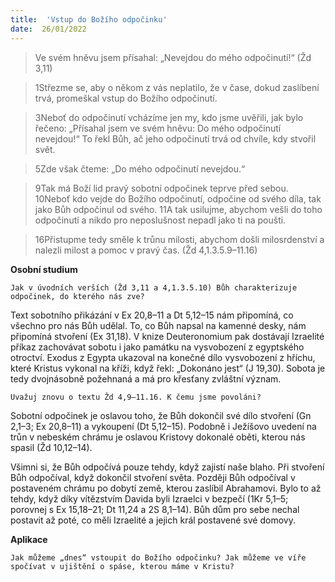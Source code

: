 ```yaml
---
title:  'Vstup do Božího odpočinku'
date:  26/01/2022
---
```


> <p></p>
> Ve svém hněvu jsem přísahal: „Nevejdou do mého odpočinutí!“ (Žd 3,11)

> <p></p>
> 1Střezme se, aby o někom z vás neplatilo, že v čase, dokud zaslíbení trvá, promeškal vstup do Božího odpočinutí.

> <p></p>
> 3Neboť do odpočinutí vcházíme jen my, kdo jsme uvěřili, jak bylo řečeno: „Přísahal jsem ve svém hněvu: Do mého odpočinutí nevejdou!“ To řekl Bůh, ač jeho odpočinutí trvá od chvíle, kdy stvořil svět.

> <p></p>
> 5Zde však čteme: „Do mého odpočinutí nevejdou.“

> <p></p>
> 9Tak má Boží lid pravý sobotní odpočinek teprve před sebou. 10Neboť kdo vejde do Božího odpočinutí, odpočine od svého díla, tak jako Bůh odpočinul od svého. 11A tak usilujme, abychom vešli do toho odpočinutí a nikdo pro neposlušnost nepadl jako ti na poušti.

> <p></p>
> 16Přistupme tedy směle k trůnu milosti, abychom došli milosrdenství a nalezli milost a pomoc v pravý čas. (Žd 4,1.3.5.9–11.16)

**Osobní studium**

`Jak v úvodních verších (Žd 3,11 a 4,1.3.5.10) Bůh charakterizuje odpočinek, do kterého nás zve?`

Text sobotního přikázání v Ex 20,8–11 a Dt 5,12–15 nám připomíná, co všechno pro nás Bůh udělal. To, co Bůh napsal na kamenné desky, nám připomíná stvoření (Ex 31,18). V knize Deuteronomium pak dostávají Izraelité příkaz zachovávat sobotu i jako památku na vysvobození z egyptského otroctví. Exodus z Egypta ukazoval na konečné dílo vysvobození z hříchu, které Kristus vykonal na kříži, když řekl: „Dokonáno jest“ (J 19,30). Sobota je tedy dvojnásobně požehnaná a má pro křesťany zvláštní význam.

`Uvažuj znovu o textu Žd 4,9–11.16. K čemu jsme povoláni?`

Sobotní odpočinek je oslavou toho, že Bůh dokončil své dílo stvoření (Gn 2,1–3; Ex 20,8–11) a vykoupení (Dt 5,12–15). Podobně i Ježíšovo uvedení na trůn v nebeském chrámu je oslavou Kristovy dokonalé oběti, kterou nás spasil (Žd 10,12–14).

Všimni si, že Bůh odpočívá pouze tehdy, když zajistí naše blaho. Při stvoření Bůh odpočíval, když dokončil stvoření světa. Později Bůh odpočíval v postaveném chrámu po dobytí země, kterou zaslíbil Abrahamovi. Bylo to až tehdy, když díky vítězstvím Davida byli Izraelci v bezpečí (1Kr 5,1–5; porovnej s Ex 15,18–21; Dt 11,24 a 2S 8,1–14). Bůh dům pro sebe nechal postavit až poté, co měli Izraelité a jejich král postavené své domovy.

**Aplikace**

`Jak můžeme „dnes“ vstoupit do Božího odpočinku? Jak můžeme ve víře spočívat v ujištění o spáse, kterou máme v Kristu?`